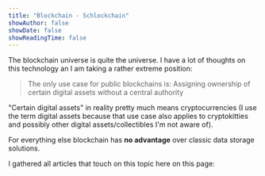 ```yaml
---
title: "Blockchain - Schlockchain"
showAuthor: false
showDate: false
showReadingTime: false
---
```


The blockchain universe is quite the universe. I have a lot of thoughts on this technology an I am taking a rather extreme position:

> The only use case for public blockchains is: Assigning ownership of certain digital assets without a central authority

"Certain digital assets" in reality pretty much means cryptocurrencies (I use the term digital assets because that use case also applies to cryptokitties and possibly other digital assets/collectibles I'm not aware of).

For everything else blockchain has **no advantage** over classic data storage solutions.

I gathered all articles that touch on this topic here on this page:
